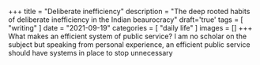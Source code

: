 +++
title = "Deliberate inefficiency"
description = "The deep rooted habits of deliberate inefficiency in the Indian beaurocracy"
draft='true'
tags = [
"writing"
]
date = "2021-09-19"
categories = [
"daily life"
]
images = []
+++
What makes an efficient system of public service? I am no scholar on the subject but speaking from personal experience, an efficient public service should have systems in place to stop unnecessary 
